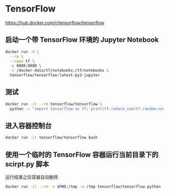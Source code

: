 # TensorFlow

https://hub.docker.com/r/tensorflow/tensorflow

## 启动一个带 TensorFlow 环境的 Jupyter Notebook

```bash
docker run -d \
  --rm \
  --name tf \
  -p 8888:8888 \
  -v /docker-data/tf/notebooks:/tf/notebooks \
  tensorflow/tensorflow:latest-py3-jupyter
```

## 测试

```bash
docker run -it --rm tensorflow/tensorflow \
  python -c "import tensorflow as tf; print(tf.reduce_sum(tf.random.normal([1000, 1000])))"
```

## 进入容器控制台

```bash
docker run -it tensorflow/tensorflow bash
```

## 使用一个临时的 TensorFlow 容器运行当前目录下的 scirpt.py 脚本

运行结束之后容器自动删除

```bash
docker run -it --rm -v $PWD:/tmp -w /tmp tensorflow/tensorflow python ./script.py
```
